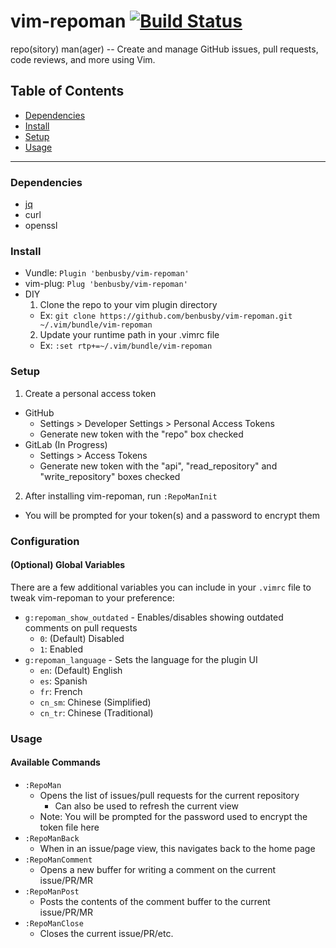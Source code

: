 # vim-repoman [![Build Status](https://travis-ci.com/benbusby/vim-repoman.svg?token=JgVbn8LSCz5Mmr9h5qq7&branch=main)](https://travis-ci.com/benbusby/vim-repoman)

repo(sitory) man(ager) -- Create and manage GitHub issues, pull requests, code reviews, and more using Vim.

## Table of Contents
- [Dependencies](#dependencies)
- [Install](#install)
- [Setup](#setup)
- [Usage](#usage)

___

### Dependencies
- [jq](https://stedolan.github.io/jq/download/)
- curl
- openssl

### Install
- Vundle: `Plugin 'benbusby/vim-repoman'`
- vim-plug: `Plug 'benbusby/vim-repoman'`
- DIY
  1. Clone the repo to your vim plugin directory
    - Ex: `git clone https://github.com/benbusby/vim-repoman.git ~/.vim/bundle/vim-repoman`
  2. Update your runtime path in your .vimrc file
    - Ex: `:set rtp+=~/.vim/bundle/vim-repoman`

### Setup
1. Create a personal access token
  - GitHub
    - Settings > Developer Settings > Personal Access Tokens
    - Generate new token with the "repo" box checked
  - GitLab (In Progress)
    - Settings > Access Tokens
    - Generate new token with the "api", "read_repository" and "write_repository" boxes checked
2. After installing vim-repoman, run `:RepoManInit`
  - You will be prompted for your token(s) and a password to encrypt them

### Configuration
#### (Optional) Global Variables
There are a few additional variables you can include in your `.vimrc` file to tweak vim-repoman to your preference:

- `g:repoman_show_outdated` - Enables/disables showing outdated comments on pull requests
  - `0`: (Default) Disabled
  - `1`: Enabled
- `g:repoman_language` - Sets the language for the plugin UI
  - `en`: (Default) English
  - `es`: Spanish
  - `fr`: French
  - `cn_sm`: Chinese (Simplified)
  - `cn_tr`: Chinese (Traditional)

### Usage
#### Available Commands
- `:RepoMan`
  - Opens the list of issues/pull requests for the current repository
    - Can also be used to refresh the current view
  - Note: You will be prompted for the password used to encrypt the token file here
- `:RepoManBack`
  - When in an issue/page view, this navigates back to the home page
- `:RepoManComment`
  - Opens a new buffer for writing a comment on the current issue/PR/MR
- `:RepoManPost`
  - Posts the contents of the comment buffer to the current issue/PR/MR
- `:RepoManClose`
  - Closes the current issue/PR/etc.
